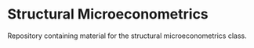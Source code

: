 # Structural Microeconometrics

Repository containing material for the structural microeconometrics class. 
